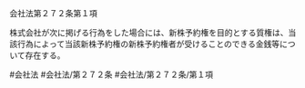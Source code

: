 会社法第２７２条第１項

株式会社が次に掲げる行為をした場合には、新株予約権を目的とする質権は、当該行為によって当該新株予約権の新株予約権者が受けることのできる金銭等について存在する。

#会社法
#会社法/第２７２条
#会社法/第２７２条/第１項
